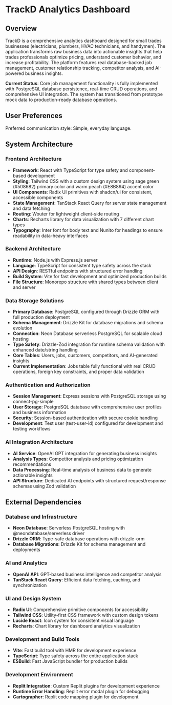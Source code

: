 # TrackD Analytics Dashboard

## Overview

TrackD is a comprehensive analytics dashboard designed for small trades businesses (electricians, plumbers, HVAC technicians, and handymen). The application transforms raw business data into actionable insights that help trades professionals optimize pricing, understand customer behavior, and increase profitability. The platform features real database-backed job management, customer relationship tracking, competitor analysis, and AI-powered business insights.

**Current Status**: Core job management functionality is fully implemented with PostgreSQL database persistence, real-time CRUD operations, and comprehensive UI integration. The system has transitioned from prototype mock data to production-ready database operations.

## User Preferences

Preferred communication style: Simple, everyday language.

## System Architecture

### Frontend Architecture
- **Framework**: React with TypeScript for type safety and component-based development
- **Styling**: Tailwind CSS with a custom design system using sage green (#508682) primary color and warm peach (#E8B894) accent color
- **UI Components**: Radix UI primitives with shadcn/ui for consistent, accessible components
- **State Management**: TanStack React Query for server state management and data fetching
- **Routing**: Wouter for lightweight client-side routing
- **Charts**: Recharts library for data visualization with 7 different chart types
- **Typography**: Inter font for body text and Nunito for headings to ensure readability in data-heavy interfaces

### Backend Architecture
- **Runtime**: Node.js with Express.js server
- **Language**: TypeScript for consistent type safety across the stack
- **API Design**: RESTful endpoints with structured error handling
- **Build System**: Vite for fast development and optimized production builds
- **File Structure**: Monorepo structure with shared types between client and server

### Data Storage Solutions
- **Primary Database**: PostgreSQL configured through Drizzle ORM with full production deployment
- **Schema Management**: Drizzle Kit for database migrations and schema evolution
- **Connection**: Neon Database serverless PostgreSQL for scalable cloud hosting
- **Type Safety**: Drizzle-Zod integration for runtime schema validation with enhanced date/string handling
- **Core Tables**: Users, jobs, customers, competitors, and AI-generated insights
- **Current Implementation**: Jobs table fully functional with real CRUD operations, foreign key constraints, and proper data validation

### Authentication and Authorization
- **Session Management**: Express sessions with PostgreSQL storage using connect-pg-simple
- **User Storage**: PostgreSQL database with comprehensive user profiles and business information
- **Security**: Session-based authentication with secure cookie handling
- **Development**: Test user (test-user-id) configured for development and testing workflows

### AI Integration Architecture
- **AI Service**: OpenAI GPT integration for generating business insights
- **Analysis Types**: Competitor analysis and pricing optimization recommendations
- **Data Processing**: Real-time analysis of business data to generate actionable insights
- **API Structure**: Dedicated AI endpoints with structured request/response schemas using Zod validation

## External Dependencies

### Database and Infrastructure
- **Neon Database**: Serverless PostgreSQL hosting with @neondatabase/serverless driver
- **Drizzle ORM**: Type-safe database operations with drizzle-orm
- **Database Migrations**: Drizzle Kit for schema management and deployments

### AI and Analytics
- **OpenAI API**: GPT-based business intelligence and competitor analysis
- **TanStack React Query**: Efficient data fetching, caching, and synchronization

### UI and Design System
- **Radix UI**: Comprehensive primitive components for accessibility
- **Tailwind CSS**: Utility-first CSS framework with custom design tokens
- **Lucide React**: Icon system for consistent visual language
- **Recharts**: Chart library for dashboard analytics visualization

### Development and Build Tools
- **Vite**: Fast build tool with HMR for development experience
- **TypeScript**: Type safety across the entire application stack
- **ESBuild**: Fast JavaScript bundler for production builds

### Development Environment
- **Replit Integration**: Custom Replit plugins for development experience
- **Runtime Error Handling**: Replit error modal plugin for debugging
- **Cartographer**: Replit code mapping plugin for development